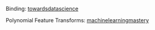 Binding:
[towardsdatascience](https://towardsdatascience.com/binning-for-feature-engineering-in-machine-learning-d3b3d76f364a)

Polynomial Feature Transforms:
[machinelearningmastery](https://machinelearningmastery.com/polynomial-features-transforms-for-machine-learning/#:~:text=Polynomial%20features%20are%20those%20features,X%2C%20e.g.%20X%5E2)